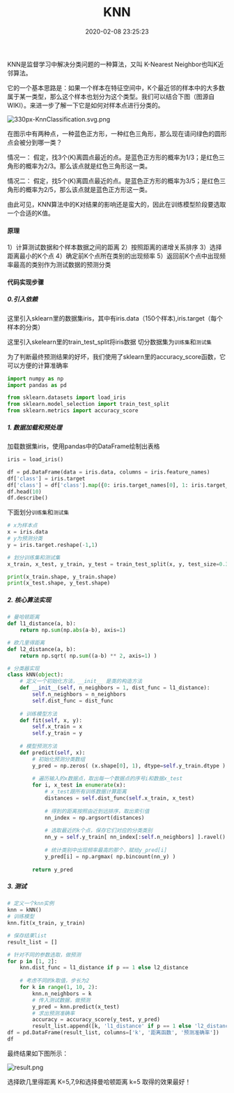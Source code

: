 ﻿---
layout: post
title: KNN
date: 2020-02-08 23:25:23
categories: 机器学习
mathjax: true
---

KNN是监督学习中解决分类问题的一种算法，又叫 K-Nearest Neighbor也叫K近邻算法。

它的一个基本思路是：如果一个样本在特征空间中，K个最近邻的样本中的大多数属于某一类型，那么这个样本也划分为这个类型。我们可以结合下图（图源自WIKI）。来进一步了解一下它是如何对样本点进行分类的。

![330px-KnnClassification.svg.png](https://i.loli.net/2020/02/18/b1tvMYDg9p6INJO.png)

在图示中有两种点，一种蓝色正方形，一种红色三角形，那么现在请问绿色的圆形点会被分到哪一类？

情况一： 假定，找3个(K)离圆点最近的点。是蓝色正方形的概率为1/3；是红色三角形的概率为2/3。那么该点就是红色三角形这一类。

情况二： 假定，找5个(K)离圆点最近的点。是蓝色正方形的概率为3/5；是红色三角形的概率为2/5，那么该点就是蓝色正方形这一类。

由此可见，KNN算法中的K对结果的影响还是蛮大的，因此在训练模型阶段要选取一个合适的K值。

#### 原理

1）计算测试数据和个样本数据之间的距离
2）按照距离的递增关系排序
3）选择距离最小的K个点
4）确定前K个点所在类别的出现频率
5）返回前K个点中出现频率最高的类别作为测试数据的预测分类

#### 代码实现步骤


##### 0.引入依赖

这里引入sklearn里的数据集iris，其中有iris.data（150个样本),iris.target（每个样本的分类）

这里引入skelearn里的train_test_split将iris数据 切分数据集为``训练集``和``测试集``

为了判断最终预测结果的好坏，我们使用了sklearn里的accuracy_score函数，它可以方便的计算准确率

```python
import numpy as np
import pandas as pd

from sklearn.datasets import load_iris 
from sklearn.model_selection import train_test_split
from sklearn.metrics import accuracy_score
```

##### 1. 数据加载和预处理

加载数据集iris，使用pandas中的DataFrame绘制出表格

```python
iris = load_iris()

df = pd.DataFrame(data = iris.data, columns = iris.feature_names)
df['class'] = iris.target
df['class'] = df['class'].map({0: iris.target_names[0], 1: iris.target_names[1], 2: iris.target_names[2]})
df.head(10)
df.describe()
```

下面划分``训练集``和``测试集``

```python
# x为样本点
x = iris.data
# y为预测分类
y = iris.target.reshape(-1,1)

# 划分训练集和测试集
x_train, x_test, y_train, y_test = train_test_split(x, y, test_size=0.3, random_state=35, stratify=y)

print(x_train.shape, y_train.shape)
print(x_test.shape, y_test.shape)
```

##### 2. 核心算法实现

```python
# 曼哈顿距离
def l1_distance(a, b):
    return np.sum(np.abs(a-b), axis=1)

# 欧几里得距离
def l2_distance(a, b):
    return np.sqrt( np.sum((a-b) ** 2, axis=1) )

# 分类器实现
class kNN(object):
    # 定义一个初始化方法，__init__ 是类的构造方法
    def __init__(self, n_neighbors = 1, dist_func = l1_distance):
        self.n_neighbors = n_neighbors
        self.dist_func = dist_func
    
    # 训练模型方法
    def fit(self, x, y):
        self.x_train = x
        self.y_train = y
    
    # 模型预测方法
    def predict(self, x):
        # 初始化预测分类数组
        y_pred = np.zeros( (x.shape[0], 1), dtype=self.y_train.dtype )
        
        # 遍历输入的x数据点，取出每一个数据点的序号i和数据x_test
        for i, x_test in enumerate(x):
            # x_test跟所有训练数据计算距离
            distances = self.dist_func(self.x_train, x_test)
            
            # 得到的距离按照由近到远排序，取出索引值
            nn_index = np.argsort(distances)
            
            # 选取最近的k个点，保存它们对应的分类类别
            nn_y = self.y_train[ nn_index[:self.n_neighbors] ].ravel()
            
            # 统计类别中出现频率最高的那个，赋给y_pred[i]
            y_pred[i] = np.argmax( np.bincount(nn_y) )
        
        return y_pred

```

##### 3. 测试


```python
# 定义一个knn实例
knn = kNN()
# 训练模型
knn.fit(x_train, y_train)

# 保存结果list
result_list = []

# 针对不同的参数选取，做预测
for p in [1, 2]:
    knn.dist_func = l1_distance if p == 1 else l2_distance
    
    # 考虑不同的k取值，步长为2
    for k in range(1, 10, 2):
        knn.n_neighbors = k
        # 传入测试数据，做预测
        y_pred = knn.predict(x_test)
        # 求出预测准确率
        accuracy = accuracy_score(y_test, y_pred)
        result_list.append([k, 'l1_distance' if p == 1 else 'l2_distance', accuracy])
df = pd.DataFrame(result_list, columns=['k', '距离函数', '预测准确率'])
df
```

最终结果如下图所示：

![result.png](https://i.loli.net/2020/02/18/DUvoZNPylTkWz9H.png)

选择欧几里得距离 K=5,7,9和选择曼哈顿距离 k=5 取得的效果最好！